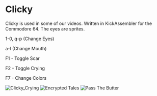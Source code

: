 # Clicky

Clicky is used in some of our videos. Written in KickAssembler for the Commodore 64.
The eyes are sprites.

1-0, q-p (Change Eyes)

a-l (Change Mouth)

F1 - Toggle Scar

F2 - Toggle Crying

F7 - Change Colors

![Clicky_Crying](https://raw.githubusercontent.com/cityxen/APMs/master/Clicky%20(Commodore%2064)/images/click-cry.png)
![Encrypted Tales](https://raw.githubusercontent.com/cityxen/APMs/master/Clicky%20(Commodore%2064)/images/clicky-encrypted-tales.png)
![Pass The Butter](https://raw.githubusercontent.com/cityxen/APMs/master/Clicky%20(Commodore%2064)/images/clicky-pass-the-butter.png)
